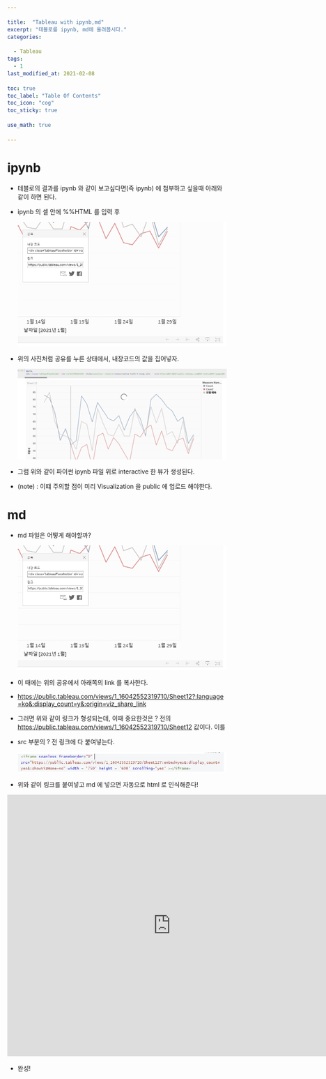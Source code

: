 ```yaml
---

title:  "Tableau with ipynb,md"
excerpt: "테블로를 ipynb, md에 올려봅시다."
categories:

  - Tableau
tags:
  - 1
last_modified_at: 2021-02-08

toc: true
toc_label: "Table Of Contents"
toc_icon: "cog"
toc_sticky: true

use_math: true

---
```


# ipynb

- 테블로의 결과를 ipynb 와 같이 보고싶다면(즉 ipynb) 에 첨부하고 싶을때 아래와 같이 하면 된다.

- ipynb 의 셀 안에 %%HTML 를 입력 후 

  ![png](/assets/images/Tableau/b1.png)

- 위의 사진처럼 공유를 누른 상태에서, 내장코드의 값을 집어넣자. 

  ![png](/assets/images/Tableau/b2.png)

- 그럼 위와 같이 파이썬 ipynb 파일 위로 interactive 한 뷰가 생성된다.

- (note) : 이떄 주의할 점이 미리 Visualization 을 public 에 업로드 해야한다.



# md

- md 파일은 어떻게 해야할까?

  ![png](/assets/images/Tableau/b1.png)

- 이 때에는 위의 공유에서 아래쪽의 link 를 복사한다.

- https://public.tableau.com/views/1_16042552319710/Sheet12?:language=ko&:display_count=y&:origin=viz_share_link

- 그러면 위와 같이 링크가 형성되는데, 이때 중요한것은 ? 전의 https://public.tableau.com/views/1_16042552319710/Sheet12 값이다. 이를

- src 부분의 ? 전 링크에 다 붙여넣는다.

  ![png](/assets/images/Tableau/b3.png)

- 위와 같이 링크를 붙여넣고 md 에 넣으면 자동으로 html 로 인식해준다!

<iframe seamless frameborder="0" src="https://public.tableau.com/views/1_16042552319710/Sheet12?:embed=yes&:display_count=yes&:showVizHome=no" width = '750' height = '600' scrolling='yes' ></iframe>

- 완성!
